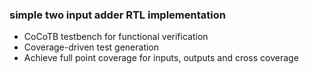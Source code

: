 
### simple two input adder RTL implementation


- CoCoTB testbench for functional verification
- Coverage-driven test generation
- Achieve full point coverage for inputs, outputs and cross coverage

